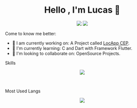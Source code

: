 <h1 align="center">Hello , I'm Lucas 👋</h1>
<p align="center">
    <img src="https://img.shields.io/badge/Country-Brasil-purple?&style=for-the-badge&logoColor=white" />
    <img src="https://img.shields.io/badge/Github-luc4sd3v-purple?&style=for-the-badge&logoColor=white" />
</p>

Come to know me better:

- 🔭 I am currently working on: A Project called <a href="https://github.com/luc4sd3v/locapp_cep">LocApp CEP</a>.
- 🌱 I'm currently learning: C and Dart with Framework Flutter.
- 👯 I'm looking to collaborate on: OpenSource Projects.

Skills

<p align="center">
<img src="https://github-readme-stats.vercel.app/api?username=luc4sd3v&show_icons=true">
</p>
<br />

Most Used Langs

<p align="center">
<img src="https://github-readme-stats.vercel.app/api/top-langs/?username=luc4sd3v&langs_count=999">
</p>
